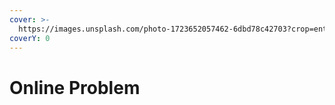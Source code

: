 ```yaml
---
cover: >-
  https://images.unsplash.com/photo-1723652057462-6dbd78c42703?crop=entropy&cs=srgb&fm=jpg&ixid=M3wxOTcwMjR8MHwxfHNlYXJjaHwzfHxtfGVufDB8fHx8MTc0MDkwOTY2Mnww&ixlib=rb-4.0.3&q=85
coverY: 0
---
```


# Online Problem

